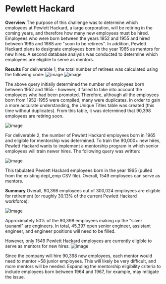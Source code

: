 # Pewlett Hackard

**Overview**
The purpose of this challenge was to determine which employees at Pewlett Hackard, a large corporation, will be retiring in the coming years, and therefore how many new employees must be hired.  Employees who were born between the years 1952 and 1955 and hired between 1985 and 1988 are "soon to be retirees".  In addition, Pewlett Hackard plans to designate employees born in the year 1965 as mentors for new hires.  A second database analysis was conducted to determine which employees are eligible to serve as mentors.

**Results**
For deliverable 1, the total number of retirees was calculated using the following code:
![image](https://user-images.githubusercontent.com/99574730/161474035-b9cdef21-80d6-4822-8aad-f7c7b9703ca1.png)
![image](https://user-images.githubusercontent.com/99574730/161474067-247fc306-9884-4e32-bcc1-70a819223fb2.png)

The above query initially determined the number of employees born between 1952 and 1955 - however, it failed to take into account the employees who had been promoted.  Therefore, although all the employees born from 1952-1955 were compiled, many were duplicates.  In order to gain a more accurate understanding, the Unique Titles table was created (this time without duplicates).  From this table, it was determined that 90,398 employees are retiring soon.

![image](https://user-images.githubusercontent.com/99574730/161475064-8c62f5fa-2049-4ee5-9fa2-7f5216e20172.png)

For deliverable 2, the number of Pewlett Hackard employees born in 1965 and eligible for mentorship was determined.  To train the 90,000+ new hires, Pewlett Hackard wants to implement a mentorship program in which senior employees will train newer hires.  The following query was written:

![image](https://user-images.githubusercontent.com/99574730/161475252-35a9d284-2bbd-4cd0-ba32-f65c8dea91d0.png)

This tabulated Pewlett Hackard employees born in the year 1965 (pulled from the existing dept_emp CSV file).  Overall, 1549 employees can serve as mentors.

**Summary**
Overall, 90,398 employees out of 300,024 employees are eligible for retirement (or roughly 30.13% of the current Pewlett Hackard workforce):

![image](https://user-images.githubusercontent.com/99574730/161471190-7c75b660-d60c-4562-b870-4f050bd7adaa.png)

Approximately 50% of the 90,398 employees making up the "silver tsunami" are engineers.  In total, 45,397 open senior engineer, assistant engineer, and engineer positions will need to be filled.

However, only 1549 Pewlett Hackard employees are currently eligible to serve as mentors for new hires:
![image](https://user-images.githubusercontent.com/99574730/161471425-1544e30d-a385-4bce-85ce-1994e5cb7dde.png)

Since the company will hire 90,398 new employees, each mentor would need to mentor ~58 junior employees.  This will likely be very difficult, and more mentors will be needed.  Expanding the mentorship eligibility criteria to include employees born between 1964 and 1967, for example, may mitigate the issue.
